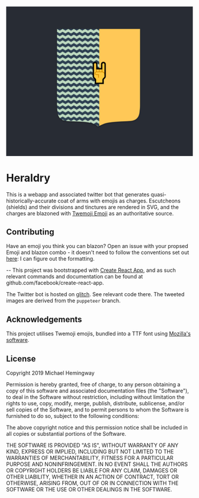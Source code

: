 ![party per pale!](https://github.com/stockHuman/heraldry/raw/master/public/readme.png)

# Heraldry

This is a webapp and associated twitter bot that generates quasi-historically-accurate coat of arms with emojis as charges. Escutcheons (shields) and their divisions and tinctures are rendered in SVG, and the charges are blazoned with [Twemoji Emoji](https://github.com/eosrei/twemoji-color-font) as an authoritative source.

## Contributing

Have an emoji you think you can blazon? Open an issue with your propsed Emoji and blazon combo - it doesn't need to follow the conventions set out [here](https://github.com/stockHuman/heraldry/blob/master/src/components/emoji.js): I can figure out the formatting.

--
This project was bootstrapped with [Create React App](https://github.com/facebook/create-react-app), and as such relevant commands and documentation can be found at github.com/facebook/create-react-app.

The Twitter bot is hosted on [glitch](https://glitch.com/~heraldry-bot). See relevant code there. The tweeted images are derived from the `puppeteer` branch.

## Acknowledgements

This project utilises Twemoji emojis, bundled into a TTF font using [Mozilla's software](https://github.com/mozilla/twemoji-colr).

## License

Copyright 2019 Michael Hemingway

Permission is hereby granted, free of charge, to any person obtaining a copy of this software and associated documentation files (the "Software"), to deal in the Software without restriction, including without limitation the rights to use, copy, modify, merge, publish, distribute, sublicense, and/or sell copies of the Software, and to permit persons to whom the Software is furnished to do so, subject to the following conditions:

The above copyright notice and this permission notice shall be included in all copies or substantial portions of the Software.

THE SOFTWARE IS PROVIDED "AS IS", WITHOUT WARRANTY OF ANY KIND, EXPRESS OR IMPLIED, INCLUDING BUT NOT LIMITED TO THE WARRANTIES OF MERCHANTABILITY, FITNESS FOR A PARTICULAR PURPOSE AND NONINFRINGEMENT. IN NO EVENT SHALL THE AUTHORS OR COPYRIGHT HOLDERS BE LIABLE FOR ANY CLAIM, DAMAGES OR OTHER LIABILITY, WHETHER IN AN ACTION OF CONTRACT, TORT OR OTHERWISE, ARISING FROM, OUT OF OR IN CONNECTION WITH THE SOFTWARE OR THE USE OR OTHER DEALINGS IN THE SOFTWARE.
